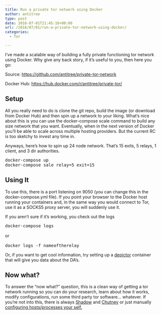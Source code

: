 ```yaml
---
title: Run a private tor network using Docker
author: antitree
type: post
date: 2016-07-01T21:45:18+00:00
url: /2016/07/01/run-a-private-tor-network-using-docker/
categories:
  - Tor

---
```

I&#8217;ve made a scalable way of building a fully private functioning tor network using Docker. Why give any back story, if it&#8217;s useful to you, then here you go:

Source: <https://github.com/antitree/private-tor-network>

Docker Hub: <https://hub.docker.com/r/antitree/private-tor/>

## Setup

All you really need to do is clone the git repo, build the image (or download from Docker Hub) and then spin up a network to your liking. What&#8217;s nice about this is you can use the docker-compose scale command to build any size network that you want. Eventually, when in the next version of Docker you&#8217;ll be able to scale across multiple hosting providers. But the current RC is too sketchy to invest any time in.

Anyways, here&#8217;s how to spin up 24 node network. That&#8217;s 15 exits, 5 relays, 1 client, and 3 dir authorities.

<pre class="lang:default decode:true">docker-compose up
docker-compose sale relay=5 exit=15</pre>

## Using It

To use this, there is a port listening on 9050 (you can change this in the docker-compose.yml file). If you point your browser to the Docker host running your containers and, in the same way you would connect to Tor, use it as a SOCKS5 proxy server, you will suddenly use it.

If you aren&#8217;t sure if it&#8217;s working, you check out the logs

<pre class="lang:default decode:true">docker-compose logs
</pre>

<span style="line-height: 1.5;">or</span>

<pre class="lang:default decode:true ">docker logs -f nameoftherelay</pre>

Or, if you want to get cool information, try setting up a [depictor][1] container that will give you data about the DA&#8217;s.

## Now what?

To answer the &#8220;now what?&#8221; question, this is a clean way of getting a tor network running so you can do your research, learn about how it works, modify configurations, run some third party tor software&#8230; whatever. If you&#8217;re not into this, there is always [Shadow][2] and [Chutney][3] or just manually [configuring hosts/processes your self.][4]

 [1]: https://gitweb.torproject.org/depictor.git
 [2]: https://shadow.github.io/
 [3]: https://gitweb.torproject.org/chutney.git/
 [4]: https://ritter.vg/blog-run_your_own_tor_network.html